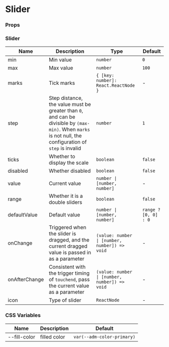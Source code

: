 # Slider

<code src="./demos/demo1.tsx"></code>

### Props

### Slider

| Name          | Description                                                                                                                                              | Type                                          | Default              |
| ------------- | -------------------------------------------------------------------------------------------------------------------------------------------------------- | --------------------------------------------- | -------------------- |
| min           | Min value                                                                                                                                                | `number`                                      | `0`                  |
| max           | Max value                                                                                                                                                | `number`                                      | `100`                |
| marks         | Tick marks                                                                                                                                               | `{ [key: number]: React.ReactNode }`          | -                    |
| step          | Step distance, the value must be greater than `0`, and can be divisible by `(max-min)`. When `marks` is not null, the configuration of `step` is invalid | `number`                                      | `1`                  |
| ticks         | Whether to display the scale                                                                                                                             | `boolean`                                     | `false`              |
| disabled      | Whether disabled                                                                                                                                         | `boolean`                                     | `false`              |
| value         | Current value                                                                                                                                            | `number \| [number, number]`                  | -                    |
| range         | Whether it is a double sliders                                                                                                                           | `boolean`                                     | `false`              |
| defaultValue  | Default value                                                                                                                                            | `number \| [number, number]`                  | `range ? [0, 0] : 0` |
| onChange      | Triggered when the slider is dragged, and the current dragged value is passed in as a parameter                                                          | `(value: number \| [number, number]) => void` | -                    |
| onAfterChange | Consistent with the trigger timing of `touchend`, pass the current value as a parameter                                                                  | `(value: number \| [number, number]) => void` | -                    |
| icon          | Type of slider                                                                                                                                           | `ReactNode`                                   | -                    |

### CSS Variables

| Name         | Description  | Default                    |
| ------------ | ------------ | -------------------------- |
| --fill-color | filled color | `var(--adm-color-primary)` |
